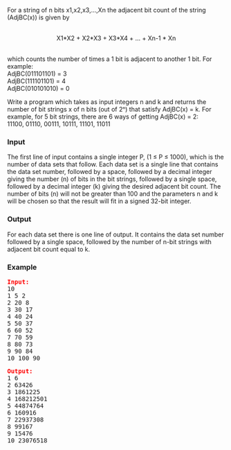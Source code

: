 <p style="text-align: left;">For a string of n bits x1,x2,x3,...,Xn the adjacent bit count of the string (AdjBC(x)) is given by</p>
<p style="text-align: center;"><br>X1*X2 + X2*X3 + X3*X4 + ... + Xn-1 * Xn</p>
<p><br>which counts the number of times a 1 bit is adjacent to another 1 bit. For example:<br>AdjBC(011101101) = 3<br>AdjBC(111101101) = 4<br>AdjBC(010101010) = 0</p>
<p>Write a program which takes as input integers n and k and returns the number of bit strings x of n bits (out of 2ⁿ) that satisfy AdjBC(x) = k. For example, for 5 bit strings, there are 6 ways of getting AdjBC(x) = 2:<br>11100, 01110, 00111, 10111, 11101, 11011</p>
<h3>Input</h3>
<p>The first line of input contains a single integer P, (1 ≤ P ≤ 1000), which is the number of data sets that follow. Each data set is a single line that contains the data set number, followed by a space, followed by a decimal integer giving the number (n) of bits in the bit strings, followed by a single space, followed by a decimal integer (k) giving the desired adjacent bit count. The number of bits (n) will not be greater than 100 and the parameters n and k will be chosen so that the result will fit in a signed 32-bit integer.</p>
<h3>Output</h3>
<p>For each data set there is one line of output. It contains the data set number followed by a single space, followed by the number of n-bit strings with adjacent bit count equal to k.</p>
<h3>Example</h3>
<pre><span style="color: #ff0000;"><strong>Input:</strong>
</span>10<br>1 5 2<br>2 20 8<br>3 30 17<br>4 40 24<br>5 50 37<br>6 60 52<br>7 70 59<br>8 80 73<br>9 90 84<br>10 100 90
<strong></strong></pre>
<pre><strong><span style="color: #ff0000;">Output:</span></strong>
1 6<br>2 63426<br>3 1861225<br>4 168212501<br>5 44874764<br>6 160916<br>7 22937308<br>8 99167<br>9 15476<br>10 23076518
</pre>